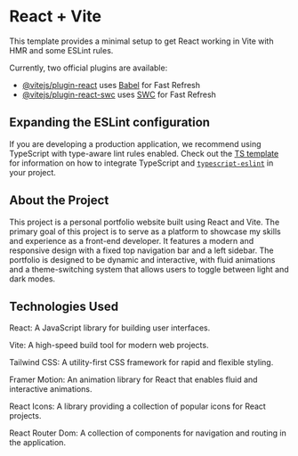 # React + Vite

This template provides a minimal setup to get React working in Vite with HMR and some ESLint rules.

Currently, two official plugins are available:

- [@vitejs/plugin-react](https://github.com/vitejs/vite-plugin-react/blob/main/packages/plugin-react) uses [Babel](https://babeljs.io/) for Fast Refresh
- [@vitejs/plugin-react-swc](https://github.com/vitejs/vite-plugin-react/blob/main/packages/plugin-react-swc) uses [SWC](https://swc.rs/) for Fast Refresh

## Expanding the ESLint configuration

If you are developing a production application, we recommend using TypeScript with type-aware lint rules enabled. Check out the [TS template](https://github.com/vitejs/vite/tree/main/packages/create-vite/template-react-ts) for information on how to integrate TypeScript and [`typescript-eslint`](https://typescript-eslint.io) in your project.

## About the Project
This project is a personal portfolio website built using React and Vite. The primary goal of this project is to serve as a platform to showcase my skills and experience as a front-end developer. It features a modern and responsive design with a fixed top navigation bar and a left sidebar. The portfolio is designed to be dynamic and interactive, with fluid animations and a theme-switching system that allows users to toggle between light and dark modes.

## Technologies Used
React: A JavaScript library for building user interfaces.

Vite: A high-speed build tool for modern web projects.

Tailwind CSS: A utility-first CSS framework for rapid and flexible styling.

Framer Motion: An animation library for React that enables fluid and interactive animations.

React Icons: A library providing a collection of popular icons for React projects.

React Router Dom: A collection of components for navigation and routing in the application.